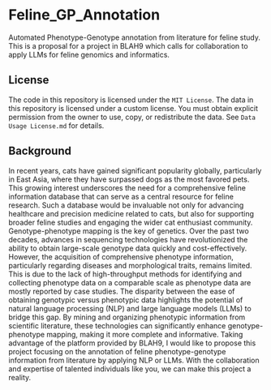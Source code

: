 # Feline_GP_Annotation
Automated Phenotype-Genotype annotation from literature for feline study. This is a proposal for a project in BLAH9 which calls for collaboration to apply LLMs for feline genomics and informatics.

## License
The code in this repository is licensed under the `MIT License`.
The data in this repository is licensed under a custom license. You must obtain explicit permission from the owner to use, copy, or redistribute the data. See `Data Usage License.md` for details.

## Background
In recent years, cats have gained significant popularity globally, particularly in East Asia, where they have surpassed dogs as the most favored pets. This growing interest underscores the need for a comprehensive feline information database that can serve as a central resource for feline research. Such a database would be invaluable not only for advancing healthcare and precision medicine related to cats, but also for supporting broader feline studies and engaging the wider cat enthusiast community.
Genotype-phenotype mapping is the key of genetics. Over the past two decades, advances in sequencing technologies have revolutionized the ability to obtain large-scale genotype data quickly and cost-effectively. However, the acquisition of comprehensive phenotype information, particularly regarding diseases and morphological traits, remains limited. This is due to the lack of high-throughput methods for identifying and collecting phenotype data on a comparable scale as phenotype data are mostly reported by case studies. The disparity between the ease of obtaining genotypic versus phenotypic data highlights the potential of natural language processing (NLP) and large language models (LLMs) to bridge this gap. By mining and organizing phenotypic information from scientific literature, these technologies can significantly enhance genotype-phenotype mapping, making it more complete and informative.
Taking advantage of the platform provided by BLAH9, I would like to propose this project focusing on the annotation of feline phenotype-genotype information from literature by applying NLP or LLMs. With the collaboration and expertise of talented individuals like you, we can make this project a reality.
